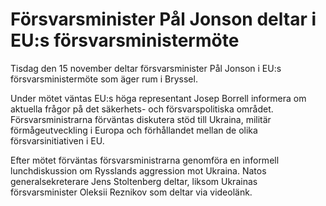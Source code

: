 # Försvarsminister Pål Jonson deltar i EU:s försvarsministermöte

Tisdag den 15 november deltar försvarsminister Pål Jonson i EU:s försvarsministermöte som äger rum i Bryssel.

Under mötet väntas EU:s höga representant Josep Borrell informera om aktuella frågor på det säkerhets- och försvarspolitiska området. Försvarsministrarna förväntas diskutera stöd till Ukraina, militär förmågeutveckling i Europa och förhållandet mellan de olika försvarsinitiativen i EU.

Efter mötet förväntas försvarsministrarna genomföra en informell lunchdiskussion om Rysslands aggression mot Ukraina. Natos generalsekreterare Jens Stoltenberg deltar, liksom Ukrainas försvarsminister Oleksii Reznikov som deltar via videolänk.
